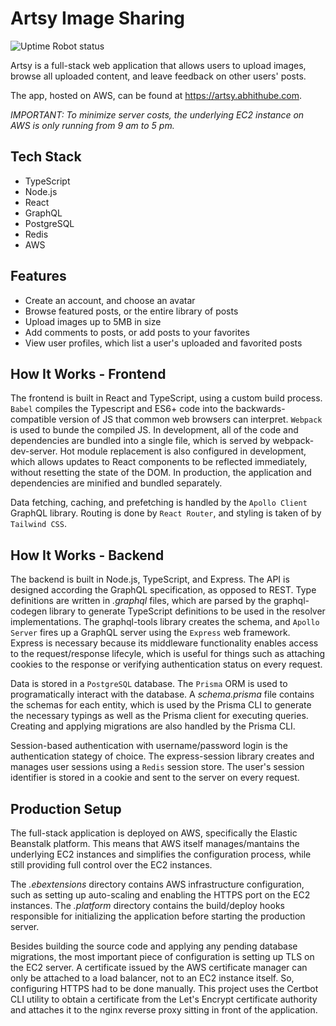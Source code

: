 # Artsy Image Sharing

![Uptime Robot status](https://img.shields.io/uptimerobot/status/m791863761-8263eb6a3f4716b2a32ed73e)

Artsy is a full-stack web application that allows users to upload images, browse all uploaded content, and leave feedback on other users' posts.

The app, hosted on AWS, can be found at https://artsy.abhithube.com.

_IMPORTANT: To minimize server costs, the underlying EC2 instance on AWS is only running from 9 am to 5 pm._

## Tech Stack

- TypeScript
- Node.js
- React
- GraphQL
- PostgreSQL
- Redis
- AWS

## Features

- Create an account, and choose an avatar
- Browse featured posts, or the entire library of posts
- Upload images up to 5MB in size
- Add comments to posts, or add posts to your favorites
- View user profiles, which list a user's uploaded and favorited posts

## How It Works - Frontend

The frontend is built in React and TypeScript, using a custom build process. `Babel` compiles the Typescript and ES6+ code into the backwards-compatible version of JS that common web browsers can interpret. `Webpack` is used to bunde the compiled JS. In development, all of the code and dependencies are bundled into a single file, which is served by webpack-dev-server. Hot module replacement is also configured in development, which allows updates to React components to be reflected immediately, without resetting the state of the DOM. In production, the application and dependencies are minified and bundled separately.

Data fetching, caching, and prefetching is handled by the `Apollo Client` GraphQL library. Routing is done by `React Router`, and styling is taken of by `Tailwind CSS`.

## How It Works - Backend

The backend is built in Node.js, TypeScript, and Express. The API is designed according the GraphQL specification, as opposed to REST. Type definitions are written in _.graphql_ files, which are parsed by the graphql-codegen library to generate TypeScript definitions to be used in the resolver implementations. The graphql-tools library creates the schema, and `Apollo Server` fires up a GraphQL server using the `Express` web framework. Express is necessary because its middleware functionality enables access to the request/response lifecyle, which is useful for things such as attaching cookies to the response or verifying authentication status on every request.

Data is stored in a `PostgreSQL` database. The `Prisma` ORM is used to programatically interact with the database. A _schema.prisma_ file contains the schemas for each entity, which is used by the Prisma CLI to generate the necessary typings as well as the Prisma client for executing queries. Creating and applying migrations are also handled by the Prisma CLI.

Session-based authentication with username/password login is the authentication stategy of choice. The express-session library creates and manages user sessions using a `Redis` session store. The user's session identifier is stored in a cookie and sent to the server on every request.

## Production Setup

The full-stack application is deployed on AWS, specifically the Elastic Beanstalk platform. This means that AWS itself manages/mantains the underlying EC2 instances and simplifies the configuration process, while still providing full control over the EC2 instances.

The _.ebextensions_ directory contains AWS infrastructure configuration, such as setting up auto-scaling and enabling the HTTPS port on the EC2 instances. The _.platform_ directory contains the build/deploy hooks responsible for initializing the application before starting the production server.

Besides building the source code and applying any pending database migrations, the most important piece of configuration is setting up TLS on the EC2 server. A certificate issued by the AWS certificate manager can only be attached to a load balancer, not to an EC2 instance itself. So, configuring HTTPS had to be done manually. This project uses the Certbot CLI utility to obtain a certificate from the Let's Encrypt certificate authority and attaches it to the nginx reverse proxy sitting in front of the application.

